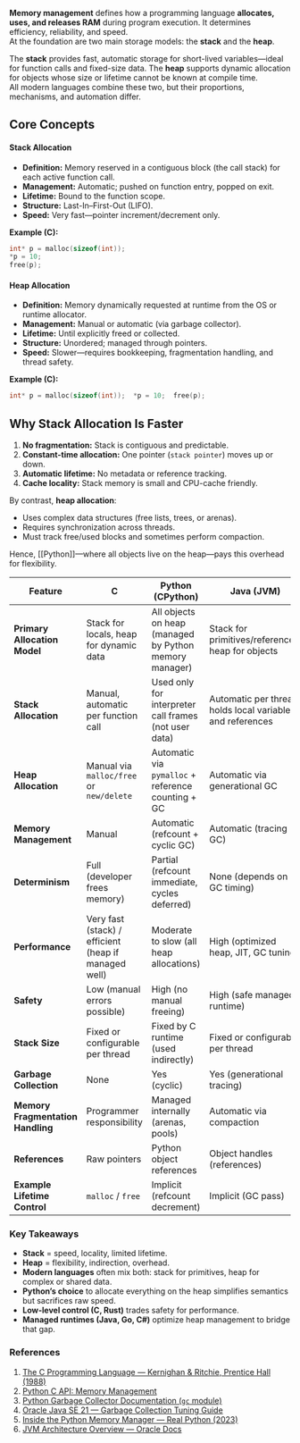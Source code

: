 **Memory management** defines how a programming language **allocates, uses, and releases RAM** during program execution. It determines efficiency, reliability, and speed.  
At the foundation are two main storage models: the **stack** and the **heap**.

The **stack** provides fast, automatic storage for short-lived variables—ideal for function calls and fixed-size data. The **heap** supports dynamic allocation for objects whose size or lifetime cannot be known at compile time.  
All modern languages combine these two, but their proportions, mechanisms, and automation differ.


## Core Concepts

#### Stack Allocation

- **Definition:** Memory reserved in a contiguous block (the call stack) for each active function call.
- **Management:** Automatic; pushed on function entry, popped on exit.
- **Lifetime:** Bound to the function scope.
- **Structure:** Last-In–First-Out (LIFO).
- **Speed:** Very fast—pointer increment/decrement only.

**Example (C):**

```c
int* p = malloc(sizeof(int)); 
*p = 10; 
free(p);
```

#### Heap Allocation

- **Definition:** Memory dynamically requested at runtime from the OS or runtime allocator.
- **Management:** Manual or automatic (via garbage collector).
- **Lifetime:** Until explicitly freed or collected.
- **Structure:** Unordered; managed through pointers.
- **Speed:** Slower—requires bookkeeping, fragmentation handling, and thread safety.

**Example (C):**

```c
int* p = malloc(sizeof(int));  *p = 10;  free(p);
```

## Why Stack Allocation Is Faster

1. **No fragmentation:** Stack is contiguous and predictable.
2. **Constant-time allocation:** One pointer (`stack pointer`) moves up or down.
3. **Automatic lifetime:** No metadata or reference tracking.
4. **Cache locality:** Stack memory is small and CPU-cache friendly.    

By contrast, **heap allocation**:

- Uses complex data structures (free lists, trees, or arenas).
- Requires synchronization across threads.
- Must track free/used blocks and sometimes perform compaction.

Hence, [[Python]]—where all objects live on the heap—pays this overhead for flexibility.


| Feature                           | **C**                                                | **Python (CPython)**                                   | **Java (JVM)**                                             |
| --------------------------------- | ---------------------------------------------------- | ------------------------------------------------------ | ---------------------------------------------------------- |
| **Primary Allocation Model**      | Stack for locals, heap for dynamic data              | All objects on heap (managed by Python memory manager) | Stack for primitives/references, heap for objects          |
| **Stack Allocation**              | Manual, automatic per function call                  | Used only for interpreter call frames (not user data)  | Automatic per thread, holds local variables and references |
| **Heap Allocation**               | Manual via `malloc/free` or `new/delete`             | Automatic via `pymalloc` + reference counting + GC     | Automatic via generational GC                              |
| **Memory Management**             | Manual                                               | Automatic (refcount + cyclic GC)                       | Automatic (tracing GC)                                     |
| **Determinism**                   | Full (developer frees memory)                        | Partial (refcount immediate, cycles deferred)          | None (depends on GC timing)                                |
| **Performance**                   | Very fast (stack) / efficient (heap if managed well) | Moderate to slow (all heap allocations)                | High (optimized heap, JIT, GC tuning)                      |
| **Safety**                        | Low (manual errors possible)                         | High (no manual freeing)                               | High (safe managed runtime)                                |
| **Stack Size**                    | Fixed or configurable per thread                     | Fixed by C runtime (used indirectly)                   | Fixed or configurable per thread                           |
| **Garbage Collection**            | None                                                 | Yes (cyclic)                                           | Yes (generational tracing)                                 |
| **Memory Fragmentation Handling** | Programmer responsibility                            | Managed internally (arenas, pools)                     | Automatic via compaction                                   |
| **References**                    | Raw pointers                                         | Python object references                               | Object handles (references)                                |
| **Example Lifetime Control**      | `malloc` / `free`                                    | Implicit (refcount decrement)                          | Implicit (GC pass)                                         |

### Key Takeaways

- **Stack** = speed, locality, limited lifetime.
- **Heap** = flexibility, indirection, overhead.
- **Modern languages** often mix both: stack for primitives, heap for complex or shared data.
- **Python’s choice** to allocate everything on the heap simplifies semantics but sacrifices raw speed.
- **Low-level control (C, Rust)** trades safety for performance.
- **Managed runtimes (Java, Go, C#)** optimize heap management to bridge that gap.

### References

1. [The C Programming Language — Kernighan & Ritchie, Prentice Hall (1988)](https://en.wikipedia.org/wiki/The_C_Programming_Language)    
2. [Python C API: Memory Management](https://docs.python.org/3/c-api/memory.html)
3. [Python Garbage Collector Documentation (`gc` module)](https://docs.python.org/3/library/gc.html)
4. [Oracle Java SE 21 — Garbage Collection Tuning Guide](https://docs.oracle.com/en/java/javase/21/gctuning/index.html)
5. [Inside the Python Memory Manager — Real Python (2023)](https://realpython.com/python-memory-management/)
6. [JVM Architecture Overview — Oracle Docs](https://docs.oracle.com/javase/specs/)